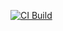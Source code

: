 [![CI Build](https://github.com/elnama17/mlops-intro/actions/workflows/ci-build.yaml/badge.svg?branch=main)](https://github.com/elnama17/mlops-intro/actions/workflows/ci-build.yaml)